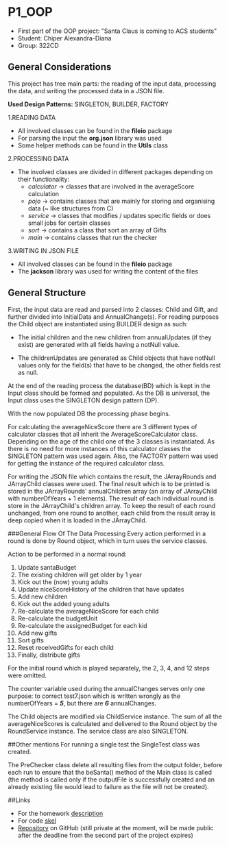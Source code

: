 # P1_OOP
- First part of the OOP project: "Santa Claus is coming to ACS students"
- Student: Chiper Alexandra-Diana
- Group: 322CD

## General Considerations
This project has tree main parts: the reading of the input data, processing the data, and writing
the processed data in a JSON file.

**Used Design Patterns:** SINGLETON, BUILDER, FACTORY

1.READING DATA
   * All  involved classes can be found in the **fileio** package
   * For parsing the input the **org.json** library was used
   * Some helper methods can be found in the **Utils** class
   
2.PROCESSING DATA
   * The involved classes are divided in different packages depending on their functionality:
     * *calculator* -> classes that are involved in the averageScore calculation
     * *pojo* -> contains classes that are mainly for storing and organising data (~ like 
       structures from C)
     * *service* -> classes that modifies / updates specific fields or does small jobs  for certain 
     classes
     * *sort* -> contains a class that sort an array of Gifts
     * *main* -> contains classes that run the checker

3.WRITING IN JSON FILE
   * All  involved classes can be found in the **fileio** package
   * The **jackson** library was used for writing the content of the files

## General Structure
First, the input data are read and parsed into 2 classes: Child and Gift, and further divided into
InitialData and AnnualChange(s).
For reading purposes the Child object are instantiated using BUILDER design as such:

* The initial children and the new children from annualUpdates (if they exist) are generated with 
all fields having a notNull value. 

* The childrenUpdates are generated as Child objects that have notNull values only for the field(s) 
  that have to be changed, the other fields rest as null.

At the end of the reading process the database(BD) which is kept in the Input class should be 
formed and populated. As the DB is universal, the Input class uses the SINGLETON design pattern 
(DP).

With the now populated DB the processing phase begins.

For calculating the averageNiceScore there are 3 different types of calculator classes that all 
inherit the AverageScoreCalculator class. Depending on the age of the child one of the 3 classes 
is instantiated. As there is no need for more instances of this calculator classes the SINGLETON 
pattern was used again. Also, the FACTORY pattern was used for getting the instance of the 
required calculator class.

For writing the JSON file which contains the result, the JArrayRounds and JArrayChild classes 
were used. The final result which is to be printed is stored in the JArrayRounds' annualChildren 
array (an array of JArrayChild with numberOfYears + 1 elements). The result of each individual 
round is store in the JArrayChild's children array. To keep the result of each round unchanged, 
from one round to another, each child from the result array is deep copied when it is loaded in 
the JArrayChild.

###General Flow Of The Data Processing
Every action performed in a round is done by Round object, which in turn uses the service classes.

Action to be performed in a normal round: 
1. Update santaBudget
2. The existing children will get older by 1 year
3. Kick out the (now) young adults
4. Update niceScoreHistory of the children that have updates
5. Add new children
6. Kick out the added young adults
7. Re-calculate the averageNiceScore for each child
8. Re-calculate the budgetUnit
9. Re-calculate the assignedBudget for each kid
10. Add new gifts
11. Sort gifts
12. Reset receivedGifts for each child
13. Finally, distribute gifts

For the initial round which is played separately, the 2, 3, 4, and 12 steps were omitted.

The counter variable used during the annualChanges serves only one purpose: to correct test7.json 
which is written wrongly as the numberOfYears = ***5***, but there are ***6*** annualChanges. 

The Child objects are modified via ChildService instance. The sum of all the averageNiceScores 
is calculated and delivered to the Round object by the RoundService instance. The service class are 
also SINGLETON. 

##Other mentions
For running a single test the SingleTest class was created.

The PreChecker class delete all resulting files from the output folder, before each run to 
ensure that the beSanta() method of the Main class is called (the method is called only if the 
outputFile is successfully created and an already existing file would lead to failure as the 
file will not be created).

##Links
- For the homework [description](https://ocw.cs.pub.ro/courses/poo-ca-cd/teme/proiect/etapa1)
- For code [skel](https://github.com/oop-pub/oop-asignments/tree/master/proiect1) 
- [Repository](https://github.com/A-Kyp/P1_OOP) on GitHub (still private at the moment, will be made public after the deadline from the second part of the project expires)

